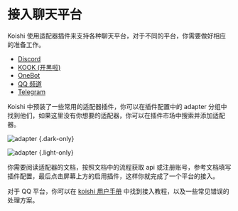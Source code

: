 # 接入聊天平台

Koishi 使用适配器插件来支持各种聊天平台，对于不同的平台，你需要做好相应的准备工作。

- [Discord](../../plugins/adapter/discord.md)
- [KOOK (开黑啦)](../../plugins/adapter/kook.md)
- [OneBot](../../plugins/adapter/onebot.md)
- [QQ 频道](../../plugins/adapter/qqguild.md)
- [Telegram](../../plugins/adapter/telegram.md)

Koishi 中预装了一些常用的适配器插件，你可以在插件配置中的 adapter 分组中找到他们，如果这里没有你想要的适配器，你可以在插件市场中搜索并添加适配器。

![adapter](/manual/console/adapter_dark.webp) {.dark-only}

![adapter](/manual/console/adapter_light.webp) {.light-only}

你需要阅读适配器的文档，按照文档中的流程获取 api 或注册账号，参考文档填写插件配置，最后点击屏幕上方的启用插件，这样你就完成了一个平台的接入。

对于 QQ 平台，你可以在 [koishi 用户手册](https://k.ilharp.cc/r3) 中找到接入教程，以及一些常见错误的处理方案。
